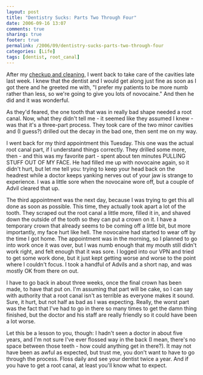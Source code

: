 ```yaml
---
layout: post
title: "Dentistry Sucks: Parts Two Through Four"
date: 2006-09-16 13:07
comments: true
sharing: true
footer: true
permalink: /2006/09/dentistry-sucks-parts-two-through-four
categories: [Life]
tags: [dentist, root_canal]
---
```

After my <a href="/2006/08/dentistry-sucks">checkup and cleaning</a>, I went back to take care of the cavities late last week.  I knew that the dentist and I would get along just fine as soon as I got there and he greeted me with, "I prefer my patients to be more numb rather than less, so we're going to give you lots of novocaine."  And then he did and it was wonderful.

As they'd feared, the one tooth that was in really bad shape needed a root canal.  Now, what they didn't tell me - it seemed like they assumed I knew - was that it's a three-part process.  They took care of the two minor cavities and (I guess?) drilled out the decay in the bad one, then sent me on my way.

I went back for my third appointment this Tuesday.  This one was the actual root canal part, if I understand things correctly.  They drilled some more, then - and this was my favorite part - spent about ten minutes PULLING STUFF OUT OF MY FACE.  He had filled me up with novocaine again, so it didn't hurt, but let me tell you: trying to keep your head back on the headrest while a doctor keeps yanking nerves out of your jaw is strange to experience.  I was a little sore when the novocaine wore off, but a couple of Advil cleared that up.

The third appointment was the next day, because I was trying to get this all done as soon as possible.  This time, they actually took apart a lot of the tooth.  They scraped out the root canal a little more, filled it in, and shaved down the outside of the tooth so they can put a crown on it.  I have a temporary crown that already seems to be coming off a little bit, but more importantly, my face hurt like hell.  The novocaine had started to wear off by the time I got home.  The appointment was in the morning, so I planned to go into work once it was over, but I was numb enough that my mouth still didn't work right, and felt enough that it was sore.  I logged into our VPN and tried to get some work done, but it just kept getting worse and worse to the point where I couldn't focus.  I took a handful of Advils and a short nap, and was mostly OK from there on out.

I have to go back in about three weeks, once the final crown has been made, to have that put on.  I'm assuming that part will be cake, so I can say with authority that a root canal isn't as terrible as everyone makes it sound.  Sure, it hurt, but not half as bad as I was expecting.  Really, the worst part was the fact that I've had to go in there so many times to get the damn thing finished, but the doctor and his staff are really friendly so it could have been a lot worse.

Let this be a lesson to you, though:  I hadn't seen a doctor in about five years, and I'm not sure I've ever flossed way in the back (I mean, there's no space between those teeth - how could anything get in there?).  It may not have been as  awful as expected, but trust me, you don't want to have to go through the process.  Floss daily and see your dentist twice a year.  And if you have to get a root canal, at least you'll know what to expect.
